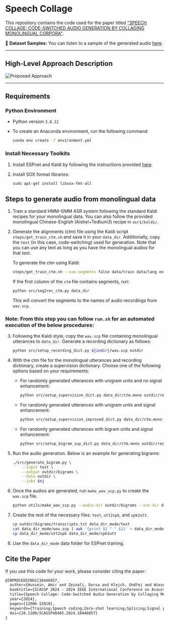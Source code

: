 # **Speech Collage**

This repository contains the code used for the paper titled ["SPEECH COLLAGE: CODE-SWITCHED AUDIO GENERATION BY COLLAGING MONOLINGUAL CORPORA"](https://arxiv.org/pdf/2309.15674.pdf).

🔹 **Dataset Samples:** You can listen to a sample of the generated audio [here](<https://huggingface.co/datasets/AmirHussein/SpeechCollage>).

---

## **High-Level Approach Description**

![Proposed Approach](images/high-level.png)

---

## Requirements

### Python Environment

- Python version `3.8.12`
- To create an Anaconda environment, run the following command:

  ```bash
  conda env create -f environment.yml
  ```

### Install Necessary Toolkits

1. Install ESPnet and Kaldi by following the instructions provided [here](https://espnet.github.io/espnet/installation.html).

2. Install SOX format libraries:

   ```bash
   sudo apt-get install libsox-fmt-all
   ```

## Steps to generate audio from monolingual data

1. Train a standard HMM-GMM ASR system following the standard Kaldi recipes for your monolingual data. You can also follow the provided monolingual Chinese-English (Aishel+Tedlium3) recipe in `asr1/kaldi/`.

2. Generate the alignments (ctm) file using the Kaldi script `steps/get_train_ctm.sh` and save it in your `data_dir`. Additionally, copy the `text` (in this case, code-switching) used for generation. Note that you can use any text as long as you have the monolingual audios for that text.

   To generate the ctm using Kaldi:

   ```bash
   steps/get_train_ctm.sh --use-segments false data/train data/lang exp/tri3_ali data_dir/ctm.mono
   ```

   If the first column of the `ctm` file contains segments, run:

   ```bash
   python src/seg2rec_ctm.py data_dir
   ```

   This will convert the segments to the names of audio recordings from `wav.scp`.

### Note: From this step you can follow `run.sh` for an automated execution of the below procedures:

3. Following the Kaldi style, copy the `wav.scp` file containing monolingual utterances to `data_dir`. Generate a recording dictionary as follows:

   ```bash
   python src/setup_recording_dict.py ${indir}/wav.scp outdir
   ```

4. With the ctm file for the monolingual utterances and recording dictionary, create a supervision dictionary. Choose one of the following options based on your requirements:

   - For randomly generated utterances with unigram units and no signal enhancement:

     ```bash
     python src/setup_supervision_dict.py data_dir/ctm.mono outdir/recording_dict.pkl outdir
     ```

   - For randomly generated utterances with unigram units and signal enhancement:

     ```bash
     python src/setup_supervision_improved_dict.py data_dir/ctm.mono outdir/recording_dict.pkl outdir
     ```

   - For randomly generated utterances with bigram units and signal enhancement:

     ```bash
     python src/setup_bigram_sup_dict.py data_dir/ctm.mono outdir/recording_dict.pkl outdir
     ```

5. Run the audio generation. Below is an example for generating bigrams:

   ```bash
   ./src/generate_bigram.py \
       --input text \
       --output outdir/bigrams \
       --data outdir \
       --jobs $nj
   ```

6. Once the audios are generated, run `make_wav_scp.py` to create the `wav.scp` file.

   ```bash
   python utils/make_wav_scp.py --audio-dir outdir/bigrams --out-dir data_dir_mode
   ```

7. Create the rest of the necessary files: `text`, `utt2spk`, and `spk2utt`.

   ```bash
   cp outdir/bigrams/transcripts.txt data_dir_mode/text
   cat data_dir_mode/wav.scp | awk '{print $1 " " $1}' > data_dir_mode/utt2spk
   cp data_dir_mode/utt2spk data_dir_mode/spk2utt
   ```

8. Use the `data_dir_mode` data folder for ESPnet training.


## Cite the Paper

If you use this code for your work, please consider citing the paper:

```markdown
@INPROCEEDINGS{10446857,
  author={Hussein, Amir and Zeinali, Dorsa and Klejch, Ondřej and Wiesner, Matthew and Yan, Brian and Chowdhury, Shammur and Ali, Ahmed and Watanabe, Shinji and Khudanpur, Sanjeev},
  booktitle={ICASSP 2024 - 2024 IEEE International Conference on Acoustics, Speech and Signal Processing (ICASSP)}, 
  title={Speech Collage: Code-Switched Audio Generation by Collaging Monolingual Corpora}, 
  year={2024},
  pages={12006-12010},
  keywords={Training;Speech coding;Zero-shot learning;Splicing;Signal processing;Data augmentation;Data models;Code-switching;ASR;data augmentation;end-to-end;zero-shot learning},
  doi={10.1109/ICASSP48485.2024.10446857}
}
```
